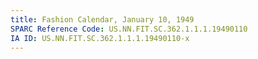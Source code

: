 ```yaml
---
title: Fashion Calendar, January 10, 1949
SPARC Reference Code: US.NN.FIT.SC.362.1.1.1.19490110
IA ID: US.NN.FIT.SC.362.1.1.1.19490110-x
---
```

